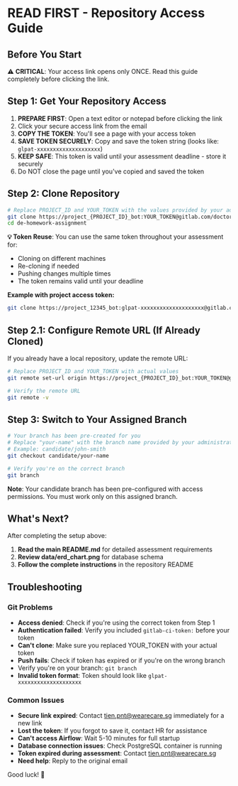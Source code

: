 # READ FIRST - Repository Access Guide

## Before You Start
⚠️ **CRITICAL**: Your access link opens only ONCE. Read this guide completely before clicking the link.

## Step 1: Get Your Repository Access
1. **PREPARE FIRST**: Open a text editor or notepad before clicking the link
2. Click your secure access link from the email
3. **COPY THE TOKEN**: You'll see a page with your access token
4. **SAVE TOKEN SECURELY**: Copy and save the token string (looks like: `glpat-xxxxxxxxxxxxxxxxxxxx`)
5. **KEEP SAFE**: This token is valid until your assessment deadline - store it securely
6. Do NOT close the page until you've copied and saved the token

## Step 2: Clone Repository
```bash
# Replace PROJECT_ID and YOUR_TOKEN with the values provided by your administrator
git clone https://project_{PROJECT_ID}_bot:YOUR_TOKEN@gitlab.com/doctorworld/data-analysis/de-homework-assignment.git
cd de-homework-assignment
```

**💡 Token Reuse**: You can use the same token throughout your assessment for:
- Cloning on different machines
- Re-cloning if needed
- Pushing changes multiple times
- The token remains valid until your deadline

**Example with project access token:**
```bash
git clone https://project_12345_bot:glpat-xxxxxxxxxxxxxxxxxxxx@gitlab.com/doctorworld/data-analysis/de-homework-assignment.git
```

## Step 2.1: Configure Remote URL (If Already Cloned)
If you already have a local repository, update the remote URL:
```bash
# Replace PROJECT_ID and YOUR_TOKEN with actual values
git remote set-url origin https://project_{PROJECT_ID}_bot:YOUR_TOKEN@gitlab.com/doctorworld/data-analysis/de-homework-assignment.git

# Verify the remote URL
git remote -v
```

## Step 3: Switch to Your Assigned Branch
```bash
# Your branch has been pre-created for you
# Replace "your-name" with the branch name provided by your administrator
# Example: candidate/john-smith
git checkout candidate/your-name

# Verify you're on the correct branch
git branch
```

**Note**: Your candidate branch has been pre-configured with access permissions. You must work only on this assigned branch.

## What's Next?
After completing the setup above:

1. **Read the main README.md** for detailed assessment requirements
2. **Review data/erd_chart.png** for database schema
3. **Follow the complete instructions** in the repository README

## Troubleshooting
### Git Problems
- **Access denied**: Check if you're using the correct token from Step 1
- **Authentication failed**: Verify you included `gitlab-ci-token:` before your token
- **Can't clone**: Make sure you replaced YOUR_TOKEN with your actual token
- **Push fails**: Check if token has expired or if you're on the wrong branch
- Verify you're on your branch: `git branch`
- **Invalid token format**: Token should look like `glpat-xxxxxxxxxxxxxxxxxxxx`

### Common Issues
- **Secure link expired**: Contact tien.pnt@wearecare.sg immediately for a new link
- **Lost the token**: If you forgot to save it, contact HR for assistance
- **Can't access Airflow**: Wait 5-10 minutes for full startup
- **Database connection issues**: Check PostgreSQL container is running
- **Token expired during assessment**: Contact tien.pnt@wearecare.sg
- **Need help**: Reply to the original email


Good luck! 🚀